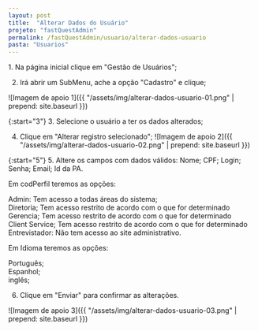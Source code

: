 ```yaml
---
layout: post
title:  "Alterar Dados do Usuário"
projeto: "fastQuestAdmin"
permalink: /fastQuestAdmin/usuario/alterar-dados-usuario
pasta: "Usuarios"
---
```

<div class="row" markdown="1">
<div class="6u 12u$(small)" markdown="1">
1. Na página inicial clique em "Gestão de Usuários";

2. Irá abrir um SubMenu, ache a opção "Cadastro" e clique;
</div>
<div class="6u 12u$(small)" markdown="1">
![Imagem de apoio 1]({{ "/assets/img/alterar-dados-usuario-01.png" | prepend: site.baseurl }})
</div>
</div>

{:start="3"}
3. Selecione o usuário a ter os dados alterados;

4. Clique em "Alterar registro selecionado";
![Imagem de apoio 2]({{ "/assets/img/alterar-dados-usuario-02.png" | prepend: site.baseurl }})

<div class="row" markdown="1">
<div class="6u 12u$(small)" markdown="1">
{:start="5"}
5. Altere os campos com dados válidos:
  Nome;  
  CPF;  
  Login;  
  Senha;  
  Email;  
  Id da PA.  

Em codPerfil teremos as opções:

  Admin: Tem acesso a todas áreas do sistema;  
  Diretoria; Tem acesso restrito de acordo com o que for determinado  
  Gerencia; Tem acesso restrito de acordo com o que for determinado  
  Client Service; Tem acesso restrito de acordo com o que for determinado  
  Entrevistador: Não tem acesso ao site administrativo.  
  
Em Idioma teremos as opções:

  Português;  
  Espanhol;  
  inglês;  

6. Clique em "Enviar" para confirmar as alterações.
</div>
<div class="6u 12u$(small)" markdown="1">
![Imagem de apoio 3]({{ "/assets/img/alterar-dados-usuario-03.png" | prepend: site.baseurl }})
</div>
</div>
